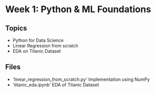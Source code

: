 # Week 1: Python & ML Foundations

## Topics 
- Python for Data Science
- Linear Regression from scratch
- EDA on Titanic Dataset

## Files
- 'linear_regression_from_scratch.py' Implementation using NumPy
- 'titanic_eda.ipynb' EDA of Titanic Dataset